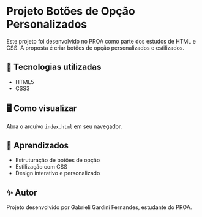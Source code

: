 # Projeto Botões de Opção Personalizados

Este projeto foi desenvolvido no PROA como parte dos estudos de HTML e CSS.
A proposta é criar botões de opção personalizados e estilizados.

## 🚀 Tecnologias utilizadas
- HTML5
- CSS3

## 🖥️ Como visualizar
Abra o arquivo `index.html` em seu navegador.

## 📌 Aprendizados
- Estruturação de botões de opção
- Estilização com CSS
- Design interativo e personalizado

## ✨ Autor
Projeto desenvolvido por Gabrieli Gardini Fernandes, estudante do PROA.
